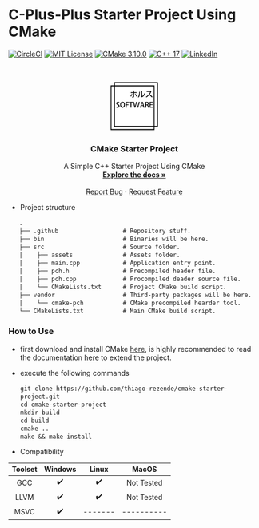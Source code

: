 # C-Plus-Plus Starter Project Using CMake

<!--[![Build Status][build-shield]][build-url]-->
[![CircleCI](https://circleci.com/gh/thiago-rezende/ci-study.svg?style=svg)](https://circleci.com/gh/thiago-rezende/ci-study)
[![MIT License][license-shield]][license-url]
[![CMake 3.10.0][cmake-shield]][cmake-url]
[![C++ 17][cpp-shield]][cpp-url]
[![LinkedIn][linkedin-shield]][linkedin-url]



<!-- PROJECT LOGO -->
<br />
<p align="center">
  <a href="https://github.com/thiago-rezende/cmake-starter-project">
    <img src=".github/logo.png" alt="Logo" width="100" height="100">
  </a>

  <h3 align="center">CMake Starter Project</h3>

  <p align="center">
    A Simple C++ Starter Project Using CMake
    <br />
    <a href="#how-to-use"><strong>Explore the docs »</strong></a>
    <br />
    <br />
    <a href="https://github.com/thiago-rezende/cmake-starter-project/issues">Report Bug</a>
    ·
    <a href="https://github.com/thiago-rezende/cmake-starter-project/issues">Request Feature</a>
  </p>
</p>

 - Project structure
 ```
    .
    ├── .github                  # Repository stuff.
    ├── bin                      # Binaries will be here.
    ├── src                      # Source folder.
    |    ├── assets              # Assets folder.
    |    ├── main.cpp            # Application entry point.
    |    ├── pch.h               # Precompiled header file.
    |    ├── pch.cpp             # Procompiled deader source file.
    |    └── CMakeLists.txt      # Project CMake build script.
    ├── vendor                   # Third-party packages will be here.
    |    └── cmake-pch           # CMake precompiled hearder tool.
    └── CMakeLists.txt           # Main CMake build script.
```
 ### How to Use
 - first download and install CMake [here][cmake-url], is highly recommended to read the documentation [here](https://cmake.org/cmake-tutorial/) to extend the project.
 - execute the following commands

     ```
     git clone https://github.com/thiago-rezende/cmake-starter-project.git
     cd cmake-starter-project
     mkdir build
     cd build
     cmake ..
     make && make install
     ```

 - Compatibility

 | Toolset  |    Windows    |     Linux     |     MacOS     |
 |:--------:|:-------------:|:-------------:|:-------------:|
 | GCC      |       ✔️      |    ✔️        |   Not Tested  |
 | LLVM     |       ✔️      |    ✔️        |   Not Tested  |
 | MSVC     |       ✔️      |    -------   |   ----------  |

[build-shield]: https://img.shields.io/badge/build-passing-brightgreen.svg?style=flat-square
[build-url]: #
[license-shield]: https://img.shields.io/badge/license-MIT-blue.svg?style=flat-square
[license-url]: https://opensource.org/licenses/MIT
[cmake-shield]: https://img.shields.io/badge/CMake-3.10.0-blueviolet.svg?style=flat-square
[cmake-url]: https://cmake.org/
[cpp-shield]: https://img.shields.io/badge/C++-17-orange.svg?style=flat-square
[cpp-url]: https://cmake.org/
[linkedin-shield]: https://img.shields.io/badge/-LinkedIn-black.svg?style=flat-square&logo=linkedin&colorB=555
[linkedin-url]: https://www.linkedin.com/in/thiago-horus-rezende/
